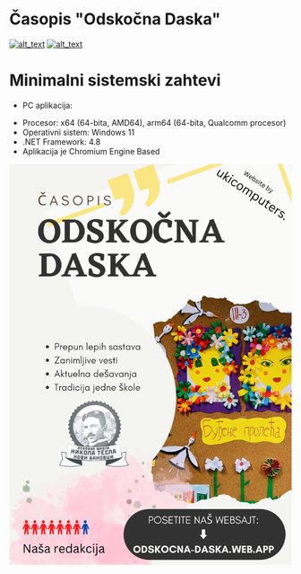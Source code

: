 # Časopis "Odskočna Daska"
[<img alt="alt_text" src="https://user-images.githubusercontent.com/84191191/182117286-4dc2af30-7e4f-40d6-a533-6966d2c6674e.png" />](https://ukicomputers.github.io/casopisodskocnadaska/cdn/windows/preuzimanje_windows.html)
[<img alt="alt_text" src="https://user-images.githubusercontent.com/84191191/182117295-fb58ef38-7dba-409f-9ede-29737daf6d1a.png" />](https://ukicomputers.github.io/casopisodskocnadaska/cdn/android/preuzimanje_android.html)

# Minimalni sistemski zahtevi
* PC aplikacija:
 - Procesor: x64 (64-bita, AMD64), arm64 (64-bita, Qualcomm procesor)
 - Operativni sistem: Windows 11
 - .NET Framework: 4.8
 - Aplikacija je Chromium Engine Based
    
![reklama](https://raw.githubusercontent.com/ukicomputers/casopisodskocnadaska/main/ukicomputers_reklama01538.png)
